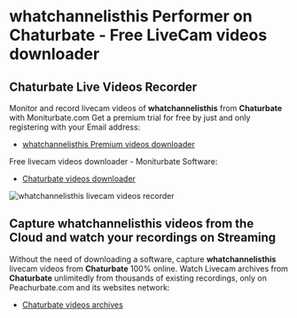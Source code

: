 # whatchannelisthis Performer on Chaturbate - Free LiveCam videos downloader

## Chaturbate Live Videos Recorder

Monitor and record livecam videos of **whatchannelisthis** from **Chaturbate** with Moniturbate.com
Get a premium trial for free by just and only registering with your Email address:
* [whatchannelisthis Premium videos downloader](https://moniturbate.com/request-demo-licence-key.html)

Free livecam videos downloader - Moniturbate Software:
* [Chaturbate videos downloader](https://moniturbate.com/moniturbate-download-software.html)

![whatchannelisthis livecam videos recorder](https://peachurnet.com/templates/moniturbate-software.png)


## Capture whatchannelisthis videos from the Cloud and watch your recordings on Streaming

Without the need of downloading a software, capture **whatchannelisthis** livecam videos from **Chaturbate** 100% online.
Watch Livecam archives from **Chaturbate** unlimitedly from thousands of existing recordings, only on Peachurbate.com and its websites network:
* [Chaturbate videos archives](https://peachurnet.com/)